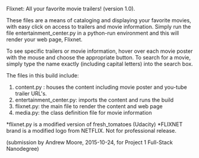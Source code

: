 Flixnet: All your favorite movie trailers! (version 1.0).

These files are a means of cataloging and displaying your favorite movies, with easy click on access to trailers and movie information.
Simply run the file entertainment_center.py in a python-run environment and this will render your web page, Flixnet.

To see specific trailers or movie information, hover over each movie poster with the mouse and choose the appropriate button.
To search for a movie, simply type the name exactly (including capital letters) into the search box.

The files in this build include:

1. content.py : houses the content including movie poster and you-tube trailer URL's.
2. entertainment_center.py: imports the content and runs the build
3. flixnet.py: the main file to render the content and web page
4. media.py: the class definition file for movie information

*flixnet.py is a modified version of fresh_tomatoes (Udacity)
*FLIXNET brand is a modified logo from NETFLIX. Not for professional release.

(submission by Andrew Moore, 2015-10-24, for Project 1 Full-Stack Nanodegree)